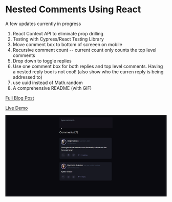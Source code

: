 # Nested Comments Using React

A few updates currently in progress

1. React Context API to eliminate prop drilling
2. Testing with Cypress/React Testing Library
3. Move comment box to bottom of screeen on mobile
4. Recursive comment count -- current count only counts the top level comments
5. Drop down to toggle replies
6. Use one comment box for both replies and top level comments. Having a nested reply box is not cool! (also show who the curren reply is being addressed to)
7. use uuid instead of Math.random
8. A comprehensive README (with GIF)

[Full Blog Post](https://dev.faddalibrahim.com/blog/using-recursion-to-create-nested-comments-system-ft-reactjs)

[Live Demo](https://nested-comments-react.netlify.app)

![Demo](demo.gif)
